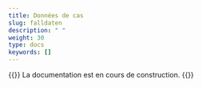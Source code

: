```yaml
---
title: Données de cas 
slug: falldaten
description: " "
weight: 30
type: docs
keywords: []
---
```


{{<alert color="info">}}
La documentation est en cours de construction.
{{</alert>}}

